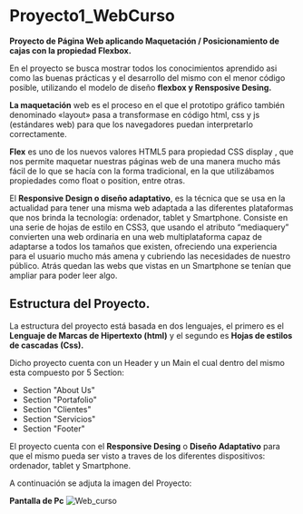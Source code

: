 # Proyecto1_WebCurso

**Proyecto de Página Web aplicando Maquetación / Posicionamiento de cajas con la propiedad Flexbox.**

En el proyecto se busca mostrar todos los conocimientos aprendido asi como las buenas prácticas y el desarrollo del mismo con el menor código posible, utilizando el modelo de diseño **flexbox y Rensposive Desing.**

**La maquetación** web es el proceso en el que el prototipo gráfico también denominado «layout» pasa a transformase en código html, css y js (estándares web) para que los navegadores puedan interpretarlo correctamente.

**Flex** es uno de los nuevos valores HTML5 para propiedad CSS display , que nos permite maquetar nuestras páginas web de una manera mucho más fácil de lo que se hacía con la forma tradicional, en la que utilizábamos propiedades como float o position, entre otras.

El **Responsive Design o diseño adaptativo**, es la técnica que se usa en la actualidad para tener una misma web adaptada a las diferentes plataformas que nos brinda la tecnología: ordenador, tablet y Smartphone.
Consiste en una serie de hojas de estilo en CSS3, que usando el atributo “mediaquery” convierten una web ordinaria en una web multiplataforma capaz de adaptarse a todos los tamaños que existen, ofreciendo una experiencia para el usuario mucho más amena y cubriendo las necesidades de nuestro público. Atrás quedan las webs que vistas en un Smartphone se tenían que ampliar para poder leer algo.


## Estructura del Proyecto.

La estructura del proyecto está basada en dos lenguajes, el primero es el **Lenguaje de Marcas de Hipertexto (html)** y el segundo es **Hojas de estilos de cascadas (Css).**

Dicho proyecto cuenta con un Header y un Main el cual dentro del mismo esta compuesto por 5 Section:

- Section "About Us"
- Section "Portafolio"
- Section "Clientes"
- Section "Servicios"
- Section "Footer"

El proyecto cuenta con el **Responsive Desing** o **Diseño Adaptativo** para que el mismo pueda ser visto a traves de los diferentes dispositivos: ordenador, tablet y Smartphone.

A continuación se adjuta la imagen del Proyecto:


**Pantalla de Pc**
![Web_curso](https://user-images.githubusercontent.com/62949966/79131991-7d994b80-7d77-11ea-8042-dabf1172b801.png)
